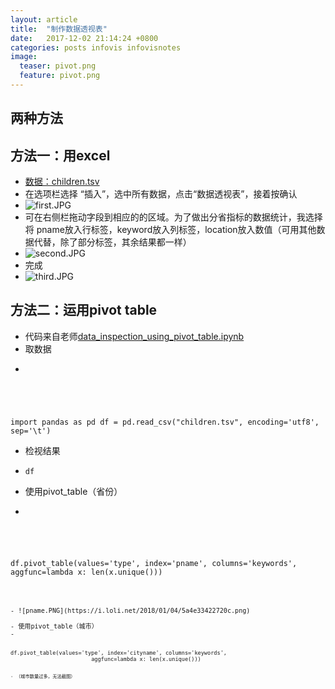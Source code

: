 ```yaml
---
layout: article
title:  "制作数据透视表"
date:   2017-12-02 21:14:24 +0800
categories: posts infovis infovisnotes
image:
  teaser: pivot.png
  feature: pivot.png
---
```


## 两种方法

## 方法一：用excel

- <a href="https://share.weiyun.com/650ede12d2d1766d3a9c3deaee741d95" target="_blank">数据：children.tsv</a>
- 在选项栏选择 “插入”，选中所有数据，点击“数据透视表”，接着按确认
- ![first.JPG](https://i.loli.net/2018/01/04/5a4e2a95e117b.jpg)
- 可在右侧栏拖动字段到相应的的区域。为了做出分省指标的数据统计，我选择将 pname放入行标签，keyword放入列标签，location放入数值（可用其他数据代替，除了部分标签，其余结果都一样）
- ![second.JPG](https://i.loli.net/2018/01/04/5a4e308d0a318.jpg)
- 完成
- ![third.JPG](https://i.loli.net/2018/01/04/5a4e30a8b6414.jpg)

## 方法二：运用pivot table
- 代码来自老师<a href="https://share.weiyun.com/9676fc8c8df52b5bcd30783de135dbb3" target="_blank">data_inspection_using_pivot_table.ipynb</a>
- 取数据
- <pre class="highlight"><code>
import pandas as pd
df = pd.read_csv("children.tsv", encoding='utf8', sep='\t')</code></pre>
- 检视结果
- <pre class="highlight"><code>df</code></pre>
- 使用pivot_table（省份）
- <pre class="highlight"><code>
df.pivot_table(values='type', index='pname', columns='keywords', 
                         aggfunc=lambda x: len(x.unique()))
<pre class="highlight"><code>
- ![pname.PNG](https://i.loli.net/2018/01/04/5a4e33422720c.png)

- 使用pivot_table（城市）
- <pre class="highlight"><code>
df.pivot_table(values='type', index='cityname', columns='keywords', 
                         aggfunc=lambda x: len(x.unique()))
<pre class="highlight"><code>
- （城市数量过多，无法截图）
